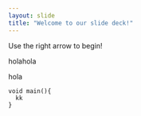 ```yaml
---
layout: slide
title: "Welcome to our slide deck!"
---
```


Use the right arrow to begin!


holahola

hola

```
void main(){
  kk
}
```
